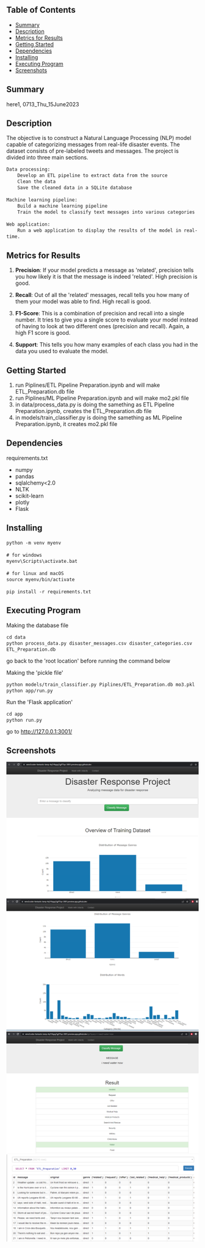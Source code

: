 ## Table of Contents
- [Summary](#summary)
- [Description](#description)
- [Metrics for Results](#metrics)
- [Getting Started](#getting-started)
- [Dependencies](#dependencies)
- [Installing](#installing)
- [Executing Program](#executing-program)
- [Screenshots](#screenshots)

## Summary
here1, 0713_Thu_15June2023

## Description
The objective is to construct a Natural Language Processing (NLP) model capable of categorizing messages from real-life disaster events. The dataset consists of pre-labeled tweets and messages. The project is divided into three main sections. 

    Data processing:
        Develop an ETL pipeline to extract data from the source
        Clean the data
        Save the cleaned data in a SQLite database

    Machine learning pipeline:
        Build a machine learning pipeline
        Train the model to classify text messages into various categories

    Web application:
        Run a web application to display the results of the model in real-time.

## Metrics for Results

1. **Precision**: If your model predicts a message as 'related', precision tells you how likely it is that the message is indeed 'related'. High precision is good.

2. **Recall**: Out of all the 'related' messages, recall tells you how many of them your model was able to find. High recall is good.

3. **F1-Score**: This is a combination of precision and recall into a single number. It tries to give you a single score to evaluate your model instead of having to look at two different ones (precision and recall). Again, a high F1 score is good.

4. **Support**: This tells you how many examples of each class you had in the data you used to evaluate the model.


## Getting Started
1. run Piplines/ETL Pipeline Preparation.ipynb and will make ETL_Preparation.db file
2. run Piplines/ML Pipeline Preparation.ipynb and will make mo2.pkl file
3. in data/process_data.py is doing the samething as ETL Pipeline Preparation.ipynb, creates the ETL_Preparation.db file
4. in models/train_classifier.py is doing the samething as ML Pipeline Preparation.ipynb, it creates mo2.pkl file

## Dependencies

requirements.txt

- numpy
- pandas
- sqlalchemy<2.0
- NLTK
- scikit-learn
- plotly
- Flask

## Installing

```
python -m venv myenv

# for windows
myenv\Scripts\activate.bat

# for linux and macOS
source myenv/bin/activate

pip install -r requirements.txt
```

## Executing Program
Making the database file
```
cd data
python process_data.py disaster_messages.csv disaster_categories.csv ETL_Preparation.db
```

go back to the 'root location' before running the command below

Making the 'pickle file'
```
python models/train_classifier.py Piplines/ETL_Preparation.db mo3.pkl
python app/run.py 
```

Run the 'Flask application'
```
cd app
python run.py
```
go to http://127.0.0.1:3001/


## Screenshots
![alt text](screenshots/1.png)
![alt text](screenshots/2.png)
![alt text](screenshots/3.png)
![alt text](screenshots/etl_database.png)







